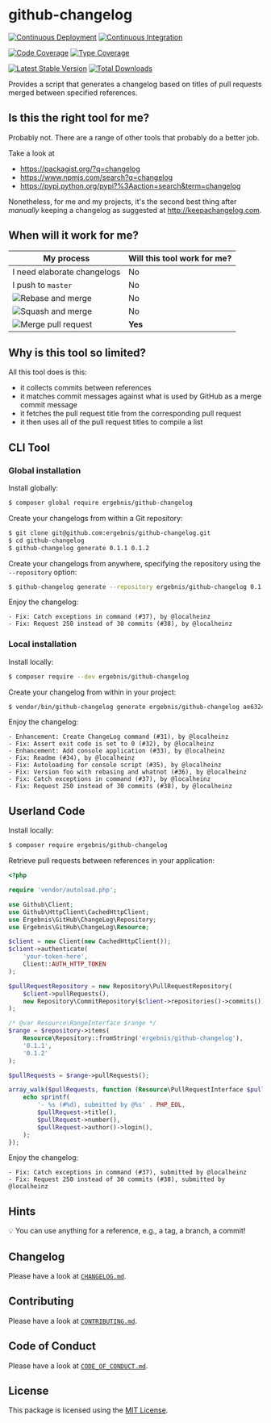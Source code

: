 # github-changelog

[![Continuous Deployment](https://github.com/ergebnis/github-changelog/workflows/Continuous%20Deployment/badge.svg)](https://github.com/ergebnis/github-changelog/actions)
[![Continuous Integration](https://github.com/ergebnis/github-changelog/workflows/Continuous%20Integration/badge.svg)](https://github.com/ergebnis/github-changelog/actions)

[![Code Coverage](https://codecov.io/gh/ergebnis/github-changelog/branch/master/graph/badge.svg)](https://codecov.io/gh/ergebnis/github-changelog)
[![Type Coverage](https://shepherd.dev/github/ergebnis/github-changelog/coverage.svg)](https://shepherd.dev/github/ergebnis/github-changelog)

[![Latest Stable Version](https://poser.pugx.org/ergebnis/github-changelog/v/stable)](https://packagist.org/packages/ergebnis/github-changelog)
[![Total Downloads](https://poser.pugx.org/ergebnis/github-changelog/downloads)](https://packagist.org/packages/ergebnis/github-changelog)

Provides a script that generates a changelog based on titles of pull requests merged between specified references.

## Is this the right tool for me?

Probably not. There are a range of other tools that probably do a better job.

Take a look at

* https://packagist.org/?q=changelog
* https://www.npmjs.com/search?q=changelog
* https://pypi.python.org/pypi?%3Aaction=search&term=changelog

Nonetheless, for me and my projects, it's the second best thing after *manually*
keeping a changelog as suggested at http://keepachangelog.com.

## When will it work for me?

| My process                                   | Will this tool work for me? |
|----------------------------------------------|-----------------------------|
| I need elaborate changelogs                  | No                          |
| I push to `master`                           | No                          |
| ![Rebase and merge][rebase-and-merge-button] | No                          |
| ![Squash and merge][squash-and-merge-button] | No                          |
| ![Merge pull request][merge-button]          | **Yes**                     |

[rebase-and-merge-button]: https://user-images.githubusercontent.com/605483/30547612-18674f5c-9c90-11e7-8c0c-b300a8abb30c.png
[squash-and-merge-button]: https://user-images.githubusercontent.com/605483/30547621-1e1683fa-9c90-11e7-8233-fe41629d84d6.png
[merge-button]: https://user-images.githubusercontent.com/605483/30547611-18656e26-9c90-11e7-9dd3-c49aaa9bb4bf.png

## Why is this tool so limited?

All this tool does is this:

- it collects commits between references
- it matches commit messages against what is used by GitHub as a merge commit message
- it fetches the pull request title from the corresponding pull request
- it then uses all of the pull request titles to compile a list

## CLI Tool

### Global installation

Install globally:

```bash
$ composer global require ergebnis/github-changelog
```

Create your changelogs from within a Git repository:

```bash
$ git clone git@github.com:ergebnis/github-changelog.git
$ cd github-changelog
$ github-changelog generate 0.1.1 0.1.2
```

Create your changelogs from anywhere, specifying the repository using the `--repository` option:

```bash
$ github-changelog generate --repository ergebnis/github-changelog 0.1.1 0.1.2
```

Enjoy the changelog:

```
- Fix: Catch exceptions in command (#37), by @localheinz
- Fix: Request 250 instead of 30 commits (#38), by @localheinz
```

### Local installation

Install locally:

```bash
$ composer require --dev ergebnis/github-changelog
```

Create your changelog from within in your project:

```bash
$ vendor/bin/github-changelog generate ergebnis/github-changelog ae63248 master
```

Enjoy the changelog:

```
- Enhancement: Create ChangeLog command (#31), by @localheinz
- Fix: Assert exit code is set to 0 (#32), by @localheinz
- Enhancement: Add console application (#33), by @localheinz
- Fix: Readme (#34), by @localheinz
- Fix: Autoloading for console script (#35), by @localheinz
- Fix: Version foo with rebasing and whatnot (#36), by @localheinz
- Fix: Catch exceptions in command (#37), by @localheinz
- Fix: Request 250 instead of 30 commits (#38), by @localheinz
```

## Userland Code

Install locally:

```bash
$ composer require ergebnis/github-changelog
```

Retrieve pull requests between references in your application:

```php
<?php

require 'vendor/autoload.php';

use Github\Client;
use Github\HttpClient\CachedHttpClient;
use Ergebnis\GitHub\ChangeLog\Repository;
use Ergebnis\GitHub\ChangeLog\Resource;

$client = new Client(new CachedHttpClient());
$client->authenticate(
    'your-token-here',
    Client::AUTH_HTTP_TOKEN
);

$pullRequestRepository = new Repository\PullRequestRepository(
    $client->pullRequests(),
    new Repository\CommitRepository($client->repositories()->commits())
);

/* @var Resource\RangeInterface $range */
$range = $repository->items(
    Resource\Repository::fromString('ergebnis/github-changelog'),
    '0.1.1',
    '0.1.2'
);

$pullRequests = $range->pullRequests();

array_walk($pullRequests, function (Resource\PullRequestInterface $pullRequest) {
    echo sprintf(
        '- %s (#%d), submitted by @%s' . PHP_EOL,
        $pullRequest->title(),
        $pullRequest->number(),
        $pullRequest->author()->login(),
    );
});

```

Enjoy the changelog:

```
- Fix: Catch exceptions in command (#37), submitted by @localheinz
- Fix: Request 250 instead of 30 commits (#38), submitted by @localheinz
```

## Hints

:bulb: You can use anything for a reference, e.g., a tag, a branch, a commit!

## Changelog

Please have a look at [`CHANGELOG.md`](CHANGELOG.md).

## Contributing

Please have a look at [`CONTRIBUTING.md`](.github/CONTRIBUTING.md).

## Code of Conduct

Please have a look at [`CODE_OF_CONDUCT.md`](https://github.com/ergebnis/.github/blob/master/CODE_OF_CONDUCT.md).

## License

This package is licensed using the [MIT License](LICENSE.md).

